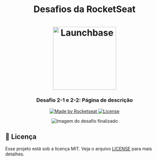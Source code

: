 <h1 align="center">
    Desafios da RocketSeat
</h1>

<h1 align="center">
    <img alt="Launchbase" src="https://raw.githubusercontent.com/Rocketseat/bootcamp-launchbase-desafios-02/master/desafios/logo.svg?sanitize=true" width="200px" />
</h1>

<h3 align="center">
  Desafio 2-1 e 2-2: Página de descrição
</h3>

<p align="center">

<a href="https://rocketseat.com.br">
    <img alt="Made by Rocketseat" src="https://img.shields.io/badge/Made%20by-Rocketseat-blueviolet">
</a>

<a href="LICENSE" >
    <img alt="License" src="https://img.shields.io/badge/license-MIT-blueviolet">
</a>

</p>


<p align="center">
    <img src="https://i.imgur.com/iJd87yL.png" alt="Imagem do desafio finalizado">
</p>



## :memo: Licença

Esse projeto está sob a licença MIT. Veja o arquivo [LICENSE](LICENSE) para mais detalhes.

